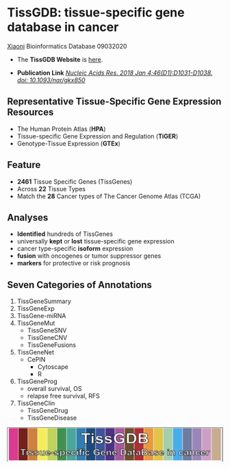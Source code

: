 # TissGDB: tissue-specific gene database in cancer

[Xiaoni](xiaoni0601@gmail.com) Bioinformatics Database 09032020

- The **TissGDB Website** is [here](https://bioinfo.uth.edu/TissGDB/).

- **Publication Link** [*Nucleic Acids Res.  2018 Jan 4;46(D1):D1031-D1038. doi: 10.1093/nar/gkx850*](https://pubmed.ncbi.nlm.nih.gov/29036590/)

## Representative Tissue-Specific Gene Expression Resources

- The Human Protein Atlas (**HPA**)
- Tissue-specific Gene Expression and Regulation (**TiGER**)
- Genotype-Tissue Expression (**GTEx**)

## Feature

- **2461** Tissue Specific Genes (TissGenes)
- Across **22** Tissue Types
- Match the **28** Cancer types of The Cancer Genome Atlas (TCGA)

## Analyses

- **Identified** hundreds of TissGenes
- universally **kept** or **lost** tissue-specific gene expression
- cancer type-specific **isoform** expression
- **fusion** with oncogenes or tumor suppressor genes
- **markers** for protective or risk prognosis

## Seven Categories of Annotations

1. TissGeneSummary
2. TissGeneExp
3. TissGene-miRNA
4. TissGeneMut
    - TissGeneSNV
    - TissGeneCNV
    - TissGeneFusions
5. TissGeneNet
     - CePIN
        - Cytoscape
        - R
6. TissGeneProg
     - overall survival, OS
     - relapse free survival, RFS
7. TissGeneClin
     - TissGeneDrug
     - TissGeneDisease

[![TissGDB logo](./TissGDB.png)](https://bioinfo.uth.edu/TissGDB/)
